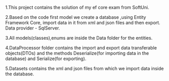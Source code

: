 1.This project contains the solution of my ef core exam from SoftUni.

2.Based on the code first model we create a database ,using Entity Framework Core, import data in it from xml and json files and then export. Data provider - SqlServer.

3.All models(classes),enums are inside the Data folder for the entities.

4.DataProcessor folder contains the import and export data transferable objects(DTOs) and the methods Deserialize(for importing data in the database)
and Serialize(for exporting).

5.Datasets contains the xml and json files from which we import data inside the database.
